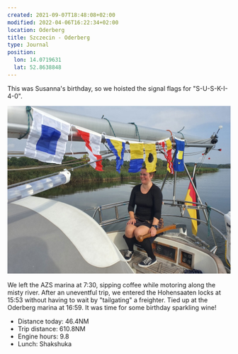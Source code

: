 ```yaml
---
created: 2021-09-07T18:48:08+02:00
modified: 2022-04-06T16:22:34+02:00
location: Oderberg
title: Szczecin - Oderberg
type: Journal
position:
  lon: 14.0719631
  lat: 52.8638848
---
```


This was Susanna's birthday, so we hoisted the signal flags for "S-U-S-K-I-4-0".

![Image](../2022/d9ee2f0d8c6b8320a20efdc06da2dee7.jpg) 

We left the AZS marina at 7:30, sipping coffee while motoring along the misty river.
After an uneventful trip, we entered the Hohensaaten locks at 15:53 without having to wait by "tailgating" a freighter.
Tied up at the Oderberg marina at 16:59. It was time for some birthday sparkling wine!

* Distance today: 46.4NM
* Trip distance: 610.8NM
* Engine hours: 9.8
* Lunch: Shakshuka
